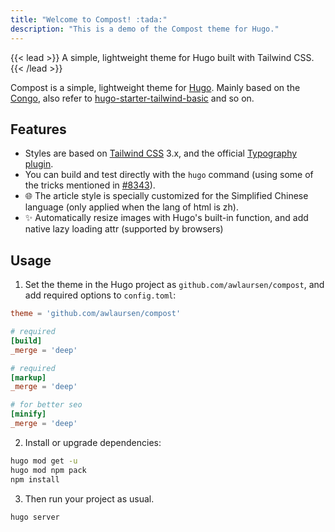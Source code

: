 ```yaml
---
title: "Welcome to Compost! :tada:"
description: "This is a demo of the Compost theme for Hugo."
---
```


{{< lead >}}
A simple, lightweight theme for Hugo built with Tailwind CSS.
{{< /lead >}}

Compost is a simple, lightweight theme for [Hugo](https://gohugo.io). Mainly based on the [Congo](https://github.com/jpanther/congo), also refer to [hugo-starter-tailwind-basic](https://github.com/bep/hugo-starter-tailwind-basic) and so on.

## Features

- Styles are based on [Tailwind CSS](https://tailwindcss.com/docs) 3.x, and the official [Typography plugin](https://github.com/tailwindlabs/tailwindcss-typography).
- You can build and test directly with the `hugo` command (using some of the tricks mentioned in [#8343](https://github.com/gohugoio/hugo/issues/8343)). 
- 🌐 The article style is specially customized for the Simplified Chinese language (only applied when the lang of html is zh). 
- ✨ Automatically resize images with Hugo's built-in function, and add native lazy loading attr (supported by browsers)


## Usage

1. Set the theme in the Hugo project as `github.com/awlaursen/compost`, and add required options to `config.toml`:

```toml
theme = 'github.com/awlaursen/compost'

# required
[build]
_merge = 'deep'

# required
[markup]
_merge = 'deep'

# for better seo
[minify]
_merge = 'deep'
```

2. Install or upgrade dependencies:

```bash
hugo mod get -u
hugo mod npm pack
npm install
```

3. Then run your project as usual.

```bash
hugo server
```
